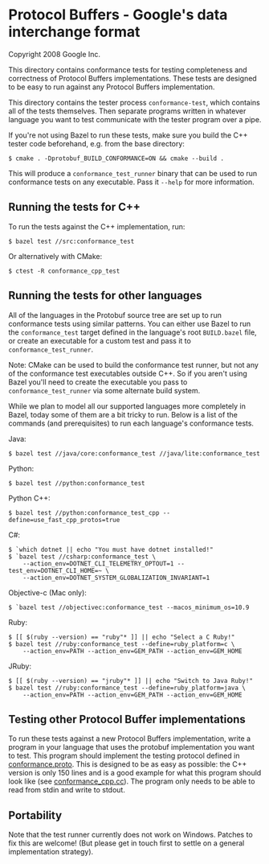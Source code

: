 Protocol Buffers - Google's data interchange format
===================================================

Copyright 2008 Google Inc.

This directory contains conformance tests for testing completeness and
correctness of Protocol Buffers implementations.  These tests are designed
to be easy to run against any Protocol Buffers implementation.

This directory contains the tester process `conformance-test`, which
contains all of the tests themselves.  Then separate programs written
in whatever language you want to test communicate with the tester
program over a pipe.

If you're not using Bazel to run these tests, make sure you build the C++
tester code beforehand, e.g. from the base directory:

    $ cmake . -Dprotobuf_BUILD_CONFORMANCE=ON && cmake --build .

This will produce a `conformance_test_runner` binary that can be used to run
conformance tests on any executable.  Pass it `--help` for more information.

Running the tests for C++
-------------------------

To run the tests against the C++ implementation, run:

    $ bazel test //src:conformance_test

Or alternatively with CMake:

    $ ctest -R conformance_cpp_test

Running the tests for other languages
-------------------------------------

All of the languages in the Protobuf source tree are set up to run conformance
tests using similar patterns.  You can either use Bazel to run the
`conformance_test` target defined in the language's root `BUILD.bazel` file,
or create an executable for a custom test and pass it to
`conformance_test_runner`.

Note: CMake can be used to build the conformance test runner, but not any of
the conformance test executables outside C++.  So if you aren't using Bazel
you'll need to create the executable you pass to `conformance_test_runner` via
some alternate build system.

While we plan to model all our supported languages more completely in Bazel,
today some of them are a bit tricky to run.  Below is a list of the commands
(and prerequisites) to run each language's conformance tests.

Java:

    $ bazel test //java/core:conformance_test //java/lite:conformance_test

Python:

    $ bazel test //python:conformance_test

Python C++:

    $ bazel test //python:conformance_test_cpp --define=use_fast_cpp_protos=true

C#:

    $ `which dotnet || echo "You must have dotnet installed!"
    $ `bazel test //csharp:conformance_test \
        --action_env=DOTNET_CLI_TELEMETRY_OPTOUT=1 --test_env=DOTNET_CLI_HOME=~ \
        --action_env=DOTNET_SYSTEM_GLOBALIZATION_INVARIANT=1

Objective-c (Mac only):

    $ `bazel test //objectivec:conformance_test --macos_minimum_os=10.9

Ruby:

    $ [[ $(ruby --version) == "ruby"* ]] || echo "Select a C Ruby!"
    $ bazel test //ruby:conformance_test --define=ruby_platform=c \
        --action_env=PATH --action_env=GEM_PATH --action_env=GEM_HOME

JRuby:

    $ [[ $(ruby --version) == "jruby"* ]] || echo "Switch to Java Ruby!"
    $ bazel test //ruby:conformance_test --define=ruby_platform=java \
        --action_env=PATH --action_env=GEM_PATH --action_env=GEM_HOME

Testing other Protocol Buffer implementations
---------------------------------------------

To run these tests against a new Protocol Buffers implementation, write a
program in your language that uses the protobuf implementation you want
to test.  This program should implement the testing protocol defined in
[conformance.proto](https://github.com/protocolbuffers/protobuf/blob/main/conformance/conformance.proto).
This is designed to be as easy as possible: the C++ version is only
150 lines and is a good example for what this program should look like
(see [conformance_cpp.cc](https://github.com/protocolbuffers/protobuf/blob/main/conformance/conformance_cpp.cc)).
The program only needs to be able to read from stdin and write to stdout.

Portability
-----------

Note that the test runner currently does not work on Windows.  Patches
to fix this are welcome!  (But please get in touch first to settle on
a general implementation strategy).
